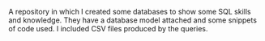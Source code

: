 A repository in which I created some databases to show some SQL skills and knowledge.
They have a database model attached and some snippets of code used.
I included CSV files produced by the queries.
